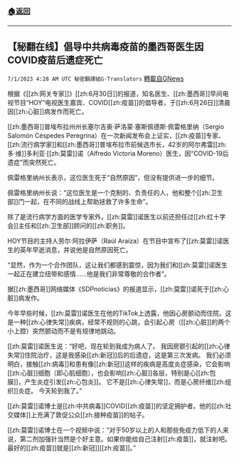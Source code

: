 ###  [:house:返回](README.md)
---


## 【秘翻在线】倡导中共病毒疫苗的墨西哥医生因COVID疫苗后遗症死亡
`7/1/2023 4:28 AM UTC 秘密翻譯組G-Translators` [轉載自GNews](https://gnews.org/articles/1428369)

根据《[[zh:网关专家]]》[[zh:6月30日]]的报道，知名医生、[[zh:墨西哥]]早间电视节目“HOY”电视医生嘉宾、COVID[[zh:疫苗]]的倡导者，于[[zh:6月26日]]清晨因[[zh:心脏]]病发作而死亡。

[[zh:墨西哥]]普埃布拉州州长塞尔吉奥·萨洛蒙·塞斯佩德斯·佩雷格里纳（Sergio Salomón Céspedes Peregrina）在一次新闻发布会上证实，[[zh:疫苗]]专家、[[zh:流行病学家]]和[[zh:墨西哥]]普埃布拉市前候选市长，42岁的阿尔弗雷[[zh:多·维]]多利亚·[[zh:莫雷]]诺（Alfredo Victoria Moreno）医生，因“COVID-19后遗症”而突然死亡。

佩雷格里纳州长表示，这位医生死于“自然原因”，但没有提供进一步的细节。

佩雷格里纳州长说：“这位医生是一个克制的、负责任的人，他和整个[[zh:卫生部]]门一起，在不同的战线上帮助拯救了许多生命”。

除了是流行病学方面的医学专家外，[[zh:莫雷]]诺医生以前还担任过[[zh:红十字会]]主任和[[zh:卫生部]]顾问的[[zh:职务]]。

HOY节目的主持人劳尔·阿拉伊萨（Raúl Araiza）在节目中宣布了[[zh:莫雷]]诺医生的英年早逝消息，并说他是自然原因死亡。

“显然，作为一个合作团队，这让我们都感到震惊，因为我们和[[zh:莫雷]]诺医生一起正在建立纽带和感情......他是我们非常尊敬的合作者”。

据[[zh:墨西哥]]网络媒体《SDPnoticias》的报道显示，[[zh:莫雷]]诺死于[[zh:心脏]]病发作。

今年早些时候，[[zh:莫雷]]诺医生在他的TikTok上透露，他因心房颤动而住院。这是一种[[zh:心律失常]]疾病，经常不规则的心跳，会引起心房（[[zh:心脏]]的两个小上腔）突然颤动而不是有规律地跳动。

[[zh:莫雷]]诺医生说：“好吧，现在轮到我成为病人了。 我因房颤引起的[[zh:心律失常]]住院治疗，这是我感染[[zh:新冠]]后的后遗症，这是第三次发病。 我们必须明白，接触[[zh:病毒]]和患有像[[zh:新冠]]这样的疾病是高度炎症感染，它会影响[[zh:心脏]]细胞（即心肌细胞），也会影响[[zh:心脏]]各层，特别是心[[zh:包膜]]，产生炎症引发[[zh:心包炎]]。 它不是[[zh:心律失常]]，而是心房纤维[[zh:组织]]炎症。 今天轮到我了。”

[[zh:莫雷]]诺博士是[[zh:中共病毒]]COVID[[zh:疫苗]]的坚定拥护者。他的[[zh:社交媒体]]上充满了敦促公众[[zh:接种疫苗]]的帖子。

[[zh:莫雷]]诺博士在一个视频中说：“对于50岁以上的人和那些免疫力低下的人来说，第二剂加强针当然是个好主意。如果你能给自己注射[[zh:疫苗]]，就注射吧。最好的[[zh:疫苗]]就是[[zh:新冠]][[zh:疫苗]]。”
